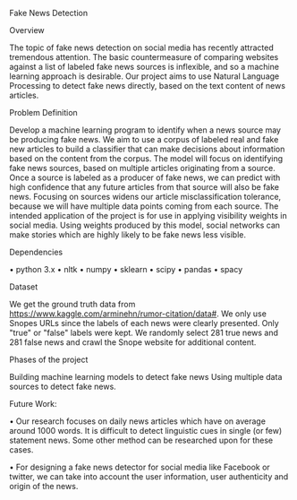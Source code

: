 Fake News Detection

Overview


The topic of fake news detection on social media has recently attracted tremendous attention. The basic countermeasure of comparing websites against a list of labeled fake news sources is inflexible, and so a machine learning approach is desirable. Our project aims to use Natural Language Processing to detect fake news directly, based on the text content of news articles.

Problem Definition

Develop a machine learning program to identify when a news source may be producing fake news. We aim to use a corpus of labeled real and fake new articles to build a classifier that can make decisions about information based on the content from the corpus. The model will focus on identifying fake news sources, based on multiple articles originating from a source. Once a source is labeled as a producer of fake news, we can predict with high confidence that any future articles from that source will also be fake news. Focusing on sources widens our article misclassification tolerance, because we will have multiple data points coming from each source.
The intended application of the project is for use in applying visibility weights in social media. Using weights produced by this model, social networks can make stories which are highly likely to be fake news less visible.

Dependencies

• python 3.x
• nltk
• numpy
• sklearn
• scipy
• pandas
• spacy

Dataset

We get the ground truth data from https://www.kaggle.com/arminehn/rumor-citation/data#. We only use Snopes URLs since the labels of each news were clearly presented. Only "true" or "false" labels were kept. We randomly select 281 true news and 281 false news and crawl the Snope website for additional content.


Phases of the project

Building machine learning models to detect fake news
Using multiple data sources to detect fake news.

Future Work:



• Our research focuses on daily news articles which have on average around
 1000 words. It is difficult to detect linguistic cues in single (or few) statement
news. Some other method can be researched upon for these cases.


• For designing a fake news detector for social media like Facebook or twitter,
we can take into account the user information, user authenticity and origin of
the news.



